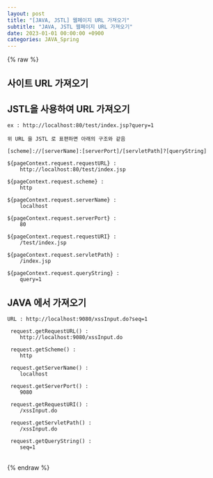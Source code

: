 ```yaml
---  
layout: post  
title: "[JAVA, JSTL] 웹페이지 URL 가져오기"  
subtitle: "JAVA, JSTL 웹페이지 URL 가져오기"  
date: 2023-01-01 00:00:00 +0900  
categories: JAVA_Spring  
---  
```

{% raw %}  
## 사이트 URL 가져오기  
  
## JSTL을 사용하여 URL 가져오기  
	ex : http://localhost:80/test/index.jsp?query=1  
  
	위 URL 을 JSTL 로 표편하면 아래의 구조와 같음  
  
	[scheme]://[serverName]:[serverPort]/[servletPath]?[queryString]  
  
	${pageContext.request.requestURL} :  
		http://localhost:80/test/index.jsp  
  
	${pageContext.request.scheme} :  
		http  
  
	${pageContext.request.serverName} :  
		localhost  
  
	${pageContext.request.serverPort} :  
		80  
  
	${pageContext.request.requestURI} :  
		/test/index.jsp  
  
	${pageContext.request.servletPath} :  
		/index.jsp  
  
	${pageContext.request.queryString} :  
		query=1  
  
## JAVA 에서 가져오기  
	URL : http://localhost:9080/xssInput.do?seq=1  
  
	 request.getRequestURL() :  
		http://localhost:9080/xssInput.do  
  
	 request.getScheme() :  
		http  
  
	 request.getServerName() :  
		localhost  
  
	 request.getServerPort() :  
		9080  
  
	 request.getRequestURI() :  
		/xssInput.do  
  
	 request.getServletPath() :  
		/xssInput.do  
  
	 request.getQueryString() :  
		seq=1  
  
                               
{% endraw %}